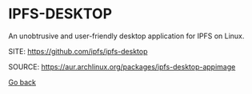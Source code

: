 # IPFS-DESKTOP

 An unobtrusive and user-friendly desktop application for IPFS on Linux.

 SITE: https://github.com/ipfs/ipfs-desktop

 SOURCE: https://aur.archlinux.org/packages/ipfs-desktop-appimage

 [Go back](https://portable-linux-apps.github.io/apps.html)
